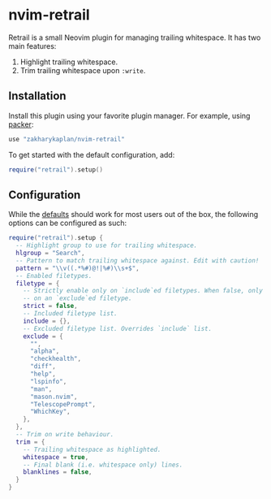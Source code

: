 # nvim-retrail

Retrail is a small Neovim plugin for managing trailing whitespace. It has two
main features:
1. Highlight trailing whitespace.
1. Trim trailing whitespace upon `:write`.

## Installation

Install this plugin using your favorite plugin manager. For example, using
[packer]:

```lua
use "zakharykaplan/nvim-retrail"
```

To get started with the default configuration, add:

```lua
require("retrail").setup()
```

## Configuration

While the [defaults] should work for most users out of the box, the following
options can be configured as such:

```lua
require("retrail").setup {
  -- Highlight group to use for trailing whitespace.
  hlgroup = "Search",
  -- Pattern to match trailing whitespace against. Edit with caution!
  pattern = "\\v((.*%#)@!|%#)\\s+$",
  -- Enabled filetypes.
  filetype = {
    -- Strictly enable only on `include`ed filetypes. When false, only disabled
    -- on an `exclude`ed filetype.
    strict = false,
    -- Included filetype list.
    include = {},
    -- Excluded filetype list. Overrides `include` list.
    exclude = {
      "",
      "alpha",
      "checkhealth",
      "diff",
      "help",
      "lspinfo",
      "man",
      "mason.nvim",
      "TelescopePrompt",
      "WhichKey",
    },
  },
  -- Trim on write behaviour.
  trim = {
    -- Trailing whitespace as highlighted.
    whitespace = true,
    -- Final blank (i.e. whitespace only) lines.
    blanklines = false,
  }
}
```

<!-- Reference-style links -->
[defaults]: ./lua/retrail/config/defaults.lua
[packer]:   https://github.com/wbthomason/packer.nvim
